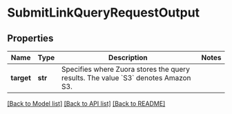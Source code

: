 # SubmitLinkQueryRequestOutput

## Properties
Name | Type | Description | Notes
------------ | ------------- | ------------- | -------------
**target** | **str** | Specifies where Zuora stores the query results. The value &#x60;S3&#x60; denotes Amazon S3.  | 

[[Back to Model list]](../README.md#documentation-for-models) [[Back to API list]](../README.md#documentation-for-api-endpoints) [[Back to README]](../README.md)


